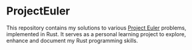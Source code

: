 # ProjectEuler
This repository contains my solutions to various [Project Euler](https://projecteuler.net/) problems, implemented in Rust. It serves as a personal learning project to explore, enhance and document my Rust programming skills.
